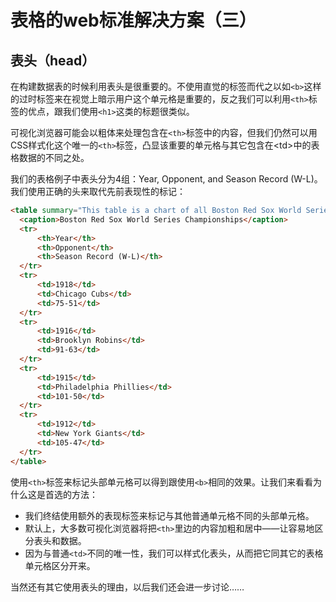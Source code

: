 # 表格的web标准解决方案（三）

## 表头（head）

在构建数据表的时候利用表头是很重要的。不使用直觉的标签而代之以如`<b>`这样的过时标签来在视觉上暗示用户这个单元格是重要的，反之我们可以利用`<th>`标签的优点，跟我们使用`<h1>`这类的标题很类似。

可视化浏览器可能会以粗体来处理包含在`<th>`标签中的内容，但我们仍然可以用CSS样式化这个唯一的`<th>`标签，凸显该重要的单元格与其它包含在<td\>中的表格数据的不同之处。

我们的表格例子中表头分为4组：Year, Opponent, and Season Record (W-L)。我们使用正确的头来取代先前表现性的标记：

```html
<table summary="This table is a chart of all Boston Red Sox World Series wins.">
  <caption>Boston Red Sox World Series Championships</caption>
  <tr>
      <th>Year</th>
      <th>Opponent</th>
      <th>Season Record (W-L)</th>
  </tr>
  <tr>
      <td>1918</td>
      <td>Chicago Cubs</td>
      <td>75-51</td>
  </tr>
  <tr>
      <td>1916</td>
      <td>Brooklyn Robins</td>
      <td>91-63</td>
  </tr>
  <tr>
      <td>1915</td>
      <td>Philadelphia Phillies</td>
      <td>101-50</td>
  </tr>
  <tr>
      <td>1912</td>
      <td>New York Giants</td>
      <td>105-47</td>
  </tr>
</table>
```

使用`<th>`标签来标记头部单元格可以得到跟使用`<b>`相同的效果。让我们来看看为什么这是首选的方法：

* 我们终结使用额外的表现标签来标记与其他普通单元格不同的头部单元格。
* 默认上，大多数可视化浏览器将把`<th>`里边的内容加粗和居中——让容易地区分表头和数据。
* 因为与普通`<td>`不同的唯一性，我们可以样式化表头，从而把它同其它的表格单元格区分开来。

当然还有其它使用表头的理由，以后我们还会进一步讨论……
